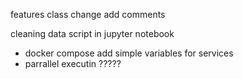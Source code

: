 features class change
add comments



cleaning data script in jupyter notebook

* docker compose add simple variables for services
* parrallel executin ?????
